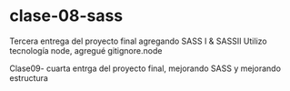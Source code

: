 # clase-08-sass
Tercera entrega del proyecto final agregando SASS I &amp; SASSII
Utilizo tecnología node, agregué gitignore.node

Clase09- cuarta entrga del proyecto final, mejorando SASS y mejorando estructura
